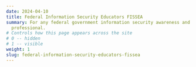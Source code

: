 ```yaml
---
date: 2024-04-10
title: Federal Information Security Educators FISSEA
summary: For any federal government information security awareness and training
  professional.
# Controls how this page appears across the site
# 0 -- hidden
# 1 -- visible
weight: 1
slug: federal-information-security-educators-fissea
---
```


